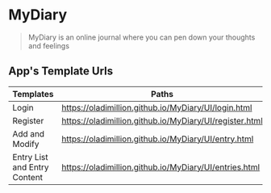 # MyDiary

> MyDiary is an online journal where you can
> pen down your thoughts and feelings

## App's Template Urls

|          Templates           |                        Paths                             |
| ---------------------------- | -------------------------------------------------------- |
| Login                        | https://oladimillion.github.io/MyDiary/UI/login.html     |
| Register                     | https://oladimillion.github.io/MyDiary/UI/register.html  |
| Add and Modify               | https://oladimillion.github.io/MyDiary/UI/entry.html     |
| Entry List and Entry Content | https://oladimillion.github.io/MyDiary/UI/entries.html   |



